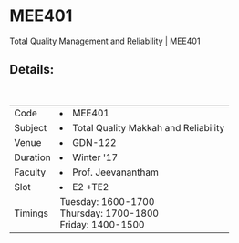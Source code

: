 # MEE401
Total Quality Management and Reliability | MEE401

## Details:
<table>
  <tr>
    <td>Code</td>
    <td><li>MEE401</td>
  </tr>
  <tr>
    <td>Subject</td>
    <td><li>Total Quality Makkah and Reliability</td>
  </tr>
  <tr>
    <td>Venue</td>
    <td><li>GDN-122</td>
  </tr>
  <tr>  
    <td>Duration</td>
    <td><li>Winter '17</td>
  </tr>
  <tr>  
    <td>Faculty</td>
    <td><li>Prof. Jeevanantham</td>
  </tr> <tr>  
    <td>Slot</td>
    <td><li>E2 +TE2</td>
  </tr>
  <tr>
  <td>Timings</td>
  <td>Tuesday: 1600-1700<br>Thursday: 1700-1800<br>Friday: 1400-1500</td>
</table>
